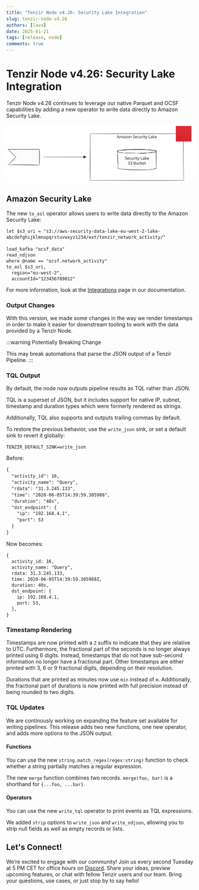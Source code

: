 ```yaml
---
title: "Tenzir Node v4.26: Security Lake Integration"
slug: tenzir-node-v4.26
authors: [lava]
date: 2025-01-21
tags: [release, node]
comments: true
---
```


# Tenzir Node v4.26: Security Lake Integration

Tenzir Node v4.26 continues to leverage our native Parquet and OCSF
capabilities by adding a new operator to write data directly to
Amazon Security Lake.

![Tenzir Node v4.26](tenzir-node-v4.26.excalidraw.svg)

[github-release]: https://github.com/tenzir/tenzir/releases/tag/v4.26.0

<!-- truncate -->

## Amazon Security Lake

The new `to_asl` operator allows users to write data directly to the
Amazon Security Lake:

```tql
let $s3_uri = "s3://aws-security-data-lake-eu-west-2-lake-abcdefghijklmnopqrstuvwxyz1234/ext/tenzir_network_activity/"
 
load_kafka "ocsf_data"
read_ndjson
where @name == "ocsf.network_activity"
to_asl $s3_uri,
  region="eu-west-2",
  accountId="123456789012"
```

For more information, look at the [Integrations](/next/integrations/amazon/security-lake)
page in our documentation.

### Output Changes

With this version, we made some changes in the way we render timestamps
in order to make it easier for downstream tooling to work with the data
provided by a Tenzir Node.

:::warning Potentially Breaking Change

This may break automations that parse the JSON output of a Tenzir Pipeline.
:::

### TQL Output

By default, the node now outputs pipeline results as TQL rather than JSON.

TQL is a superset of JSON, but it includes support for native IP, subnet,
timestamp and duration types which were formerly rendered as strings.

Additionally, TQL also supports and outputs trailing commas by default.

To restore the previous behavior, use the `write_json` sink, or set
a default sink to revert it globally:

```env
TENZIR_DEFAULT_SINK=write_json
```

Before:

```txt
{
  "activity_id": 16,
  "activity_name": "Query",
  "rdata": "31.3.245.133",
  "time": "2020-06-05T14:39:59.305988",
  "duration": "40s",
  "dst_endpoint": {
    "ip": "192.168.4.1",
    "port": 53
  }
}
```

Now becomes:

```tql
{
  activity_id: 16,
  activity_name: "Query",
  rdata: 31.3.245.133,
  time: 2020-06-05T14:39:59.305988Z,
  duration: 40s,
  dst_endpoint: {
    ip: 192.168.4.1,
    port: 53,
  },
}
```

### Timestamp Rendering

Timestamps are now printed with a `Z` suffix to indicate that they are relative
to UTC. Furthermore, the fractional part of the seconds is no longer always
printed using 6 digits. Instead, timestamps that do not have sub-second
information no longer have a fractional part. Other timestamps are either
printed with 3, 6 or 9 fractional digits, depending on their resolution.

Durations that are printed as minutes now use `min` instead of `m`.
Additionally, the fractional part of durations is now printed with full
precision instead of being rounded to two digits.

### TQL Updates

We are continously working on expanding the feature set available for writing
pipelines. This release adds two new functions, one new operator, and adds
more options to the JSON output.

#### Functions

You can use the new `string.match_regex(regex:string)` function to check whether
a string partially matches a regular expression.

The new `merge` function combines two records. `merge(foo, bar)` is a shorthand
for `{...foo, ...bar}`.

#### Operators

You can use the new `write_tql` operator to print events as TQL expressions.

We added `strip` options to `write_json` and `write_ndjson`, allowing you to
strip null fields as well as empty records or lists.

## Let's Connect!

We’re excited to engage with our community!
Join us every second Tuesday at 5 PM CET for office hours on [Discord][discord].
Share your ideas, preview upcoming features, or chat with fellow Tenzir users
and our team. Bring your questions, use cases, or just stop by to say hello!

[discord]: /discord  
[changelog]: /changelog#v4260
